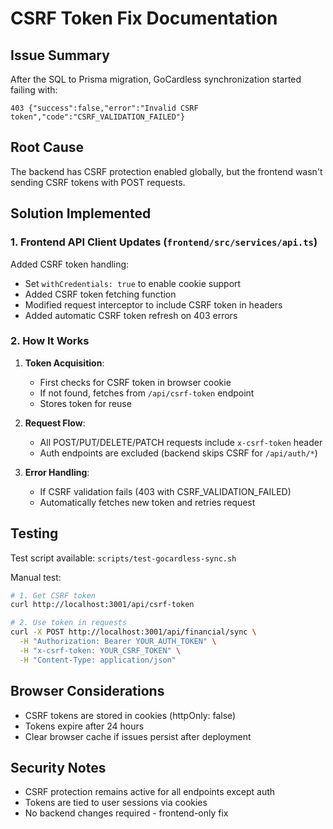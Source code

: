 # CSRF Token Fix Documentation

## Issue Summary

After the SQL to Prisma migration, GoCardless synchronization started failing with:
```
403 {"success":false,"error":"Invalid CSRF token","code":"CSRF_VALIDATION_FAILED"}
```

## Root Cause

The backend has CSRF protection enabled globally, but the frontend wasn't sending CSRF tokens with POST requests.

## Solution Implemented

### 1. Frontend API Client Updates (`frontend/src/services/api.ts`)

Added CSRF token handling:
- Set `withCredentials: true` to enable cookie support
- Added CSRF token fetching function
- Modified request interceptor to include CSRF token in headers
- Added automatic CSRF token refresh on 403 errors

### 2. How It Works

1. **Token Acquisition**:
   - First checks for CSRF token in browser cookie
   - If not found, fetches from `/api/csrf-token` endpoint
   - Stores token for reuse

2. **Request Flow**:
   - All POST/PUT/DELETE/PATCH requests include `x-csrf-token` header
   - Auth endpoints are excluded (backend skips CSRF for `/api/auth/*`)

3. **Error Handling**:
   - If CSRF validation fails (403 with CSRF_VALIDATION_FAILED)
   - Automatically fetches new token and retries request

## Testing

Test script available: `scripts/test-gocardless-sync.sh`

Manual test:
```bash
# 1. Get CSRF token
curl http://localhost:3001/api/csrf-token

# 2. Use token in requests
curl -X POST http://localhost:3001/api/financial/sync \
  -H "Authorization: Bearer YOUR_AUTH_TOKEN" \
  -H "x-csrf-token: YOUR_CSRF_TOKEN" \
  -H "Content-Type: application/json"
```

## Browser Considerations

- CSRF tokens are stored in cookies (httpOnly: false)
- Tokens expire after 24 hours
- Clear browser cache if issues persist after deployment

## Security Notes

- CSRF protection remains active for all endpoints except auth
- Tokens are tied to user sessions via cookies
- No backend changes required - frontend-only fix